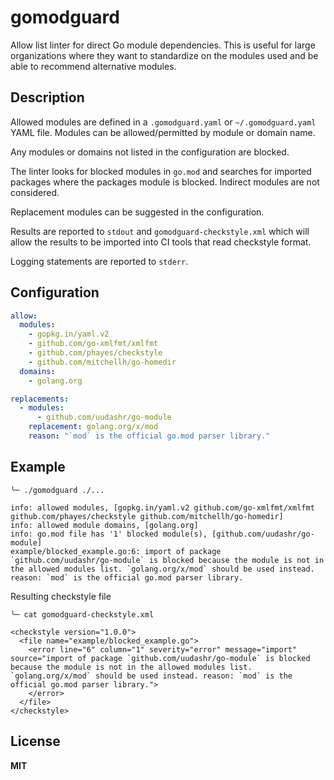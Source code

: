 # gomodguard

Allow list linter for direct Go module dependencies. This is useful for large organizations where they want to standardize on the modules used and be able to recommend alternative modules.

## Description

Allowed modules are defined in a `.gomodguard.yaml` or `~/.gomodguard.yaml` YAML file. Modules can be allowed/permitted by module or domain name.

Any modules or domains not listed in the configuration are blocked.

The linter looks for blocked modules in `go.mod` and searches for imported packages where the packages module is blocked. Indirect modules are not considered.

Replacement modules can be suggested in the configuration.

Results are reported to `stdout` and `gomodguard-checkstyle.xml` which will allow the results to be imported into CI tools that read checkstyle format.

Logging statements are reported to `stderr`.

## Configuration

```yaml
allow:
  modules:
    - gopkg.in/yaml.v2
    - github.com/go-xmlfmt/xmlfmt
    - github.com/phayes/checkstyle
    - github.com/mitchellh/go-homedir
  domains:
    - golang.org

replacements:
  - modules: 
      - github.com/uudashr/go-module
    replacement: golang.org/x/mod
    reason: "`mod` is the official go.mod parser library."
```

## Example

```
╰─ ./gomodguard ./...

info: allowed modules, [gopkg.in/yaml.v2 github.com/go-xmlfmt/xmlfmt github.com/phayes/checkstyle github.com/mitchellh/go-homedir]
info: allowed module domains, [golang.org]
info: go.mod file has '1' blocked module(s), [github.com/uudashr/go-module]
example/blocked_example.go:6: import of package `github.com/uudashr/go-module` is blocked because the module is not in the allowed modules list. `golang.org/x/mod` should be used instead. reason: `mod` is the official go.mod parser library.
```

Resulting checkstyle file

```
╰─ cat gomodguard-checkstyle.xml

<checkstyle version="1.0.0">
  <file name="example/blocked_example.go">
    <error line="6" column="1" severity="error" message="import" source="import of package `github.com/uudashr/go-module` is blocked because the module is not in the allowed modules list. `golang.org/x/mod` should be used instead. reason: `mod` is the official go.mod parser library.">
    </error>
  </file>
</checkstyle>
```

## License

**MIT**
